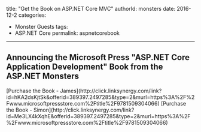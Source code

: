 title: "Get the Book on ASP.NET Core MVC"
authorId: monsters
date: 2016-12-2 
categories:
  - Monster Guests
tags:
  - ASP.NET Core
permalink: aspnetcorebook
---

## Announcing the Microsoft Press "ASP.NET Core Application Development" Book from the ASP.NET Monsters

<div id="#booklink">
[Purchase the Book - James](http://click.linksynergy.com/link?id=hKA2dsKjtSk&offerid=389397.2497285&type=2&murl=https%3A%2F%2Fwww.microsoftpressstore.com%2Ftitle%2F9781509304066)
[Purchase the Book - Simon](http://click.linksynergy.com/link?id=Me3LX4kXqhE&offerid=389397.2497285&type=2&murl=https%3A%2F%2Fwww.microsoftpressstore.com%2Ftitle%2F9781509304066)
</div>

